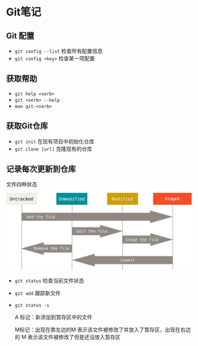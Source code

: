# Git笔记

## Git  配置

- `git config --list` 检查所有配置信息
- `git config <key>` 检查某一项配置

## 获取帮助

- `git help <verb>`
- `git <verb> --help`
- `man git-<verb>`

## 获取Git仓库

- `git init` 在现有项目中初始化仓库
- `git clone [url]` 克隆现有的仓库

## 记录每次更新到仓库

文件四种状态

![image-20210911144939946](assets/image-20210911144939946.png)

- `git status` 检查当前文件状态

- `git add` 跟踪新文件

- `git status -s` 

  A 标记：新添加到暂存区中的文件

  M标记：出现在靠左边的M 表示该文件被修改了并放入了暂存区，出现在右边的 M 表示该文件被修改了但是还没放入暂存区

